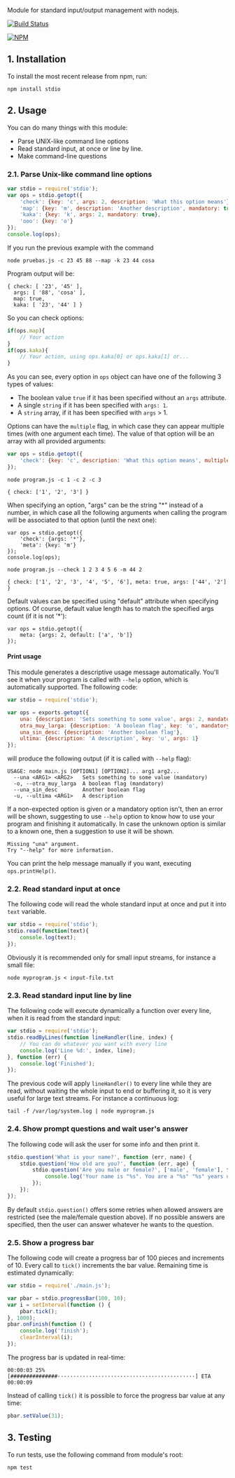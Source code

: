 Module for standard input/output management with nodejs.

[![Build Status](https://secure.travis-ci.org/sgmonda/stdio.png)](http://travis-ci.org/sgmonda/stdio)

[![NPM](https://nodei.co/npm/stdio.png)](https://nodei.co/npm/stdio/)

## 1. Installation

To install the most recent release from npm, run:

    npm install stdio

## 2. Usage

You can do many things with this module:
* Parse UNIX-like command line options
* Read standard input, at once or line by line.
* Make command-line questions

### 2.1. Parse Unix-like command line options

```javascript
var stdio = require('stdio');
var ops = stdio.getopt({
    'check': {key: 'c', args: 2, description: 'What this option means'},
    'map': {key: 'm', description: 'Another description', mandatory: true},
    'kaka': {key: 'k', args: 2, mandatory: true},
    'ooo': {key: 'o'}
});
console.log(ops);
```

If you run the previous example with the command

    node pruebas.js -c 23 45 88 --map -k 23 44 cosa

Program output will be:

    { check: [ '23', '45' ],
      args: [ '88', 'cosa' ],
      map: true,
      kaka: [ '23', '44' ] }

So you can check options:

```javascript
if(ops.map){
    // Your action
}
if(ops.kaka){
    // Your action, using ops.kaka[0] or ops.kaka[1] or...
}
```

As you can see, every option in `ops` object can have one of the following 3 types of values:

* The boolean value `true` if it has been specified without an `args` attribute.
* A single `string` if it has been specified with `args: 1`.
* A `string` array, if it has been specified with `args` > 1.

Options can have the `multiple` flag, in which case they can appear multiple times (with one argument each time). The value of that option will be an array with all provided arguments:

```javascript
var ops = stdio.getopt({
    'check': {key: 'c', description: 'What this option means', multiple: true}
});
```
```
node program.js -c 1 -c 2 -c 3
```
```
{ check: ['1', '2', '3'] }

```

When specifying an option, "args" can be the string "*" instead of a number, in which case all the following arguments when calling the program will be associated to that option (until the next one):

```
var ops = stdio.getopt({
    'check': {args: '*'},
	'meta': {key: 'm'}
});
console.log(ops);
```
```
node program.js --check 1 2 3 4 5 6 -m 44 2
```
```
{ check: ['1', '2', '3', '4', '5', '6'], meta: true, args: ['44', '2'] }
```

Default values can be specified using "default" attribute when specifying options. Of course, default value length has to match the specified args count (if it is not '*'):

```
var ops = stdio.getopt({
	meta: {args: 2, default: ['a', 'b']}
});
```

#### Print usage

This module generates a descriptive usage message automatically. You'll see it when your program is called with `--help` option, which is automatically supported. The following code:

```javascript
var stdio = require('stdio');

var ops = exports.getopt({
	una: {description: 'Sets something to some value', args: 2, mandatory: true},
	otra_muy_larga: {description: 'A boolean flag', key: 'o', mandatory: true},
	una_sin_desc: {description: 'Another boolean flag'},
	ultima: {description: 'A description', key: 'u', args: 1}
});
```

will produce the following output (if it is called with `--help` flag):

```
USAGE: node main.js [OPTION1] [OPTION2]... arg1 arg2...
  --una <ARG1> <ARG2>  	Sets something to some value (mandatory)
  -o, --otra_muy_larga 	A boolean flag (mandatory)
  --una_sin_desc       	Another boolean flag
  -u, --ultima <ARG1>  	A description
```

If a non-expected option is given or a mandatory option isn't, then an error will be shown, suggesting to use `--help` option to know how to use your program and finishing it automatically. In case the unknown option is similar to a known one, then a suggestion to use it will be shown.

```
Missing "una" argument.
Try "--help" for more information.
```

You can print the help message manually if you want, executing `ops.printHelp()`.

### 2.2. Read standard input at once

The following code will read the whole standard input at once and put it into `text` variable.

```javascript
var stdio = require('stdio');
stdio.read(function(text){
    console.log(text);
});
```

Obviously it is recommended only for small input streams, for instance a small file:

```
node myprogram.js < input-file.txt
```

### 2.3. Read standard input line by line

The following code will execute dynamically a function over every line, when it is read from the standard input:

```javascript
var stdio = require('stdio');
stdio.readByLines(function lineHandler(line, index) {
    // You can do whatever you want with every line
    console.log('Line %d:', index, line);
}, function (err) {
    console.log('Finished');
});
```

The previous code will apply `lineHandler()` to every line while they are read, without waiting the whole input to end or buffering it, so it is very useful for large text streams. For instance a continuous log:

```
tail -f /var/log/system.log | node myprogram.js
```

### 2.4. Show prompt questions and wait user's answer

The following code will ask the user for some info and then print it.

```javascript
stdio.question('What is your name?', function (err, name) {
    stdio.question('How old are you?', function (err, age) {
        stdio.question('Are you male or female?', ['male', 'female'], function (err, sex) {
            console.log('Your name is "%s". You are a "%s" "%s" years old.', name, sex, age);
        });
    });
});
```

By default `stdio.question()` offers some retries when allowed answers are restricted (see the male/female question above). If no possible answers are specified, then the user can answer whatever he wants to the question.

### 2.5. Show a progress bar

The following code will create a progress bar of 100 pieces and increments of 10. Every call to `tick()` increments the bar value. Remaining time is estimated dynamically:

```javascript
var stdio = require('./main.js');

var pbar = stdio.progressBar(100, 10);
var i = setInterval(function () {
	pbar.tick();
}, 1000);
pbar.onFinish(function () {
	console.log('finish');
	clearInterval(i);
});
```

The progress bar is updated in real-time:
```
00:00:03 25% [###############············································] ETA 00:00:09
```
Instead of calling `tick()` it is possible to force the progress bar value at any time:

```javascript
pbar.setValue(31);
```

## 3. Testing

To run tests, use the following command from module's root:

````
npm test
````
